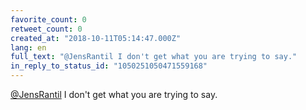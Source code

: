 ```yaml
---
favorite_count: 0
retweet_count: 0
created_at: "2018-10-11T05:14:47.000Z"
lang: en
full_text: "@JensRantil I don't get what you are trying to say."
in_reply_to_status_id: "1050251050471559168"
---
```


[@JensRantil](https://twitter.com/JensRantil) I don't get what you are trying to
say.
